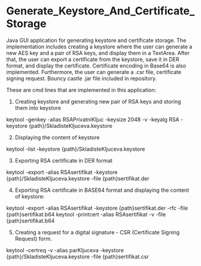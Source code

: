 # Generate_Keystore_And_Certificate_Storage
Java GUI application for generating keystore and certificate storage. The implementation includes creating a keystore where the user 
can generate a new AES key and a pair of RSA keys, and display them in a TextArea. After that, the user can export a certificate from the 
keystore, save it in DER format, and display the certificate. Certificate encoding in Base64 is also implemented. Furthermore, 
the user can generate a .csr file, certificate signing request. Bouncy castle .jar file included in repository.

These are cmd lines that are implemented in this application:
1. Creating keystore and generating new pair of RSA keys and storing them into keystore

keytool -genkey -alias RSAPrivatniKljuc -keysize 2048 -v -keyalg RSA -keystore {path}/SkladisteKljuceva.keystore

2. Displaying the content of keystore

keytool -list -keystore {path}/SkladisteKljuceva.keystore

3. Exporting RSA certificate in DER format 

keytool -export -alias RSAsertifikat -keystore {path}/SkladisteKljuceva.keystore -file {path}sertifikat.der

4. Exporting RSA certificate in BASE64 format and displaying the content of keystore:

keytool -export -alias RSAsertifikat -keystore {path}sertifikat.der -rfc -file {path}sertifikat.b64
keytool -printcert -alias RSAsertifikat -v -file {path}sertifikat.b64

5. Creating a request for a digital signature - CSR (Certificate Signing Request) form.

keytool -certreq -v -alias parKljuceva -keystore {path}/SkladisteKljuceva.keystore -file {path}sertifikat.csr
